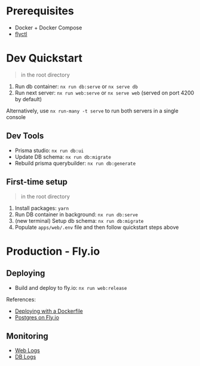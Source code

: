 # Prerequisites
- Docker + Docker Compose
- [flyctl](https://fly.io/launchpad)

# Dev Quickstart
> in the root directory
1. Run db container: `nx run db:serve` or `nx serve db`
2. Run next server: `nx run web:serve`  or `nx serve web` (served on port 4200 by default)

Alternatively, use `nx run-many -t serve` to run both servers in a single console

## Dev Tools
- Prisma studio: `nx run db:ui`
- Update DB schema: `nx run db:migrate`
- Rebuild prisma querybuilder: `nx run db:generate`

## First-time setup
> in the root directory
1. Install packages: `yarn`
2. Run DB container in background: `nx run db:serve`
3. (new terminal) Setup db schema: `nx run db:migrate`
4. Populate `apps/web/.env` file and then follow quickstart steps above

# Production - Fly.io

## Deploying
- Build and deploy to fly.io: `nx run web:release`

References:
- [Deploying with a Dockerfile](https://fly.io/docs/languages-and-frameworks/dockerfile/)
- [Postgres on Fly.io](https://fly.io/docs/postgres/#about-postgres-on-fly)

## Monitoring
- [Web Logs](https://fly.io/apps/dlv-web/monitoring)
- [DB Logs](https://fly.io/apps/dlv-web-db/monitoring)

